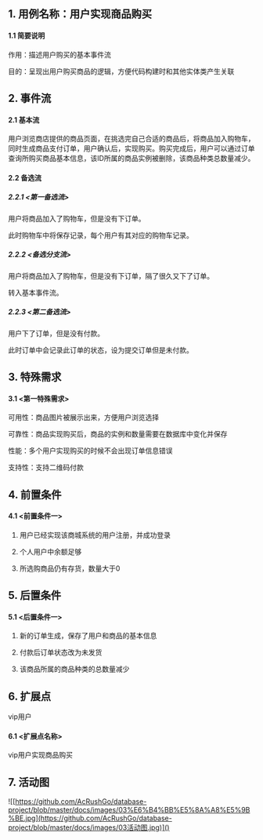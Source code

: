  

## 1.  用例名称：用户实现商品购买

#### 1.1  简要说明

作用：描述用户购买的基本事件流

目的：呈现出用户购买商品的逻辑，方便代码构建时和其他实体类产生关联



## 2.  事件流

#### 2.1  基本流

用户浏览商店提供的商品页面，在挑选完自己合适的商品后，将商品加入购物车，同时生成商品支付订单，用户确认后，实现购买。购买完成后，用户可以通过订单查询所购买商品基本信息，该ID所属的商品实例被删除，该商品种类总数量减少。



#### 2.2  备选流

##### 2.2.1 *<第一备选流>*

用户将商品加入了购物车，但是没有下订单。

此时购物车中将保存记录，每个用户有其对应的购物车记录。

##### 2.2.2  *<备选分支流>*

用户将商品加入了购物车，但是没有下订单，隔了很久又下了订单。

转入基本事件流。

##### 2.2.3  *<第二备选流>*

用户下了订单，但是没有付款。

此时订单中会记录此订单的状态，设为提交订单但是未付款。



## 3.  特殊需求

#### 3.1  <第一特殊需求>

可用性：商品图片被展示出来，方便用户浏览选择

可靠性：商品实现购买后，商品的实例和数量需要在数据库中变化并保存

性能：多个用户实现购买的时候不会出现订单信息错误

支持性：支持二维码付款



## 4.  前置条件

#### 4.1  <前置条件一>

1. 用户已经实现该商城系统的用户注册，并成功登录

2. 个人用户中余额足够

3. 所选购商品仍有存货，数量大于0

 

## 5.  后置条件

#### 5.1  <后置条件一>

1. 新的订单生成，保存了用户和商品的基本信息

2. 付款后订单状态改为未发货

3. 该商品所属的商品种类的总数量减少



## 6.  扩展点

vip用户

#### 6.1 <扩展点名称>

vip用户实现商品购买



## 7.  活动图

![[https://github.com/AcRushGo/database-project/blob/master/docs/images/03%E6%B4%BB%E5%8A%A8%E5%9B%BE.jpg](https://github.com/AcRushGo/database-project/blob/master/docs/images/03活动图.jpg)]()